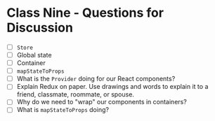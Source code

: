 # Class Nine - Questions for Discussion

- [ ] `Store`
- [ ] Global state
- [ ] Container
- [ ] `mapStateToProps`
- [ ] What is the `Provider` doing for our React components?
- [ ] Explain Redux on paper. Use drawings and words to explain it to a friend, classmate, roommate, or spouse.
- [ ] Why do we need to "wrap" our components in containers?
- [ ] What is `mapStateToProps` doing?